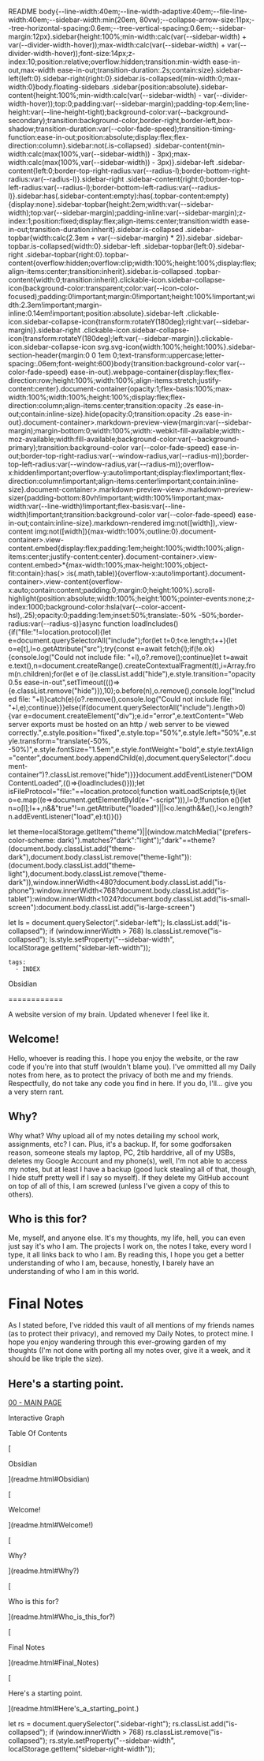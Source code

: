 README            body{--line-width:40em;--line-width-adaptive:40em;--file-line-width:40em;--sidebar-width:min(20em, 80vw);--collapse-arrow-size:11px;--tree-horizontal-spacing:0.6em;--tree-vertical-spacing:0.6em;--sidebar-margin:12px}.sidebar{height:100%;min-width:calc(var(--sidebar-width) + var(--divider-width-hover));max-width:calc(var(--sidebar-width) + var(--divider-width-hover));font-size:14px;z-index:10;position:relative;overflow:hidden;transition:min-width ease-in-out,max-width ease-in-out;transition-duration:.2s;contain:size}.sidebar-left{left:0}.sidebar-right{right:0}.sidebar.is-collapsed{min-width:0;max-width:0}body.floating-sidebars .sidebar{position:absolute}.sidebar-content{height:100%;min-width:calc(var(--sidebar-width) - var(--divider-width-hover));top:0;padding:var(--sidebar-margin);padding-top:4em;line-height:var(--line-height-tight);background-color:var(--background-secondary);transition:background-color,border-right,border-left,box-shadow;transition-duration:var(--color-fade-speed);transition-timing-function:ease-in-out;position:absolute;display:flex;flex-direction:column}.sidebar:not(.is-collapsed) .sidebar-content{min-width:calc(max(100%,var(--sidebar-width)) - 3px);max-width:calc(max(100%,var(--sidebar-width)) - 3px)}.sidebar-left .sidebar-content{left:0;border-top-right-radius:var(--radius-l);border-bottom-right-radius:var(--radius-l)}.sidebar-right .sidebar-content{right:0;border-top-left-radius:var(--radius-l);border-bottom-left-radius:var(--radius-l)}.sidebar:has(.sidebar-content:empty):has(.topbar-content:empty){display:none}.sidebar-topbar{height:2em;width:var(--sidebar-width);top:var(--sidebar-margin);padding-inline:var(--sidebar-margin);z-index:1;position:fixed;display:flex;align-items:center;transition:width ease-in-out;transition-duration:inherit}.sidebar.is-collapsed .sidebar-topbar{width:calc(2.3em + var(--sidebar-margin) \* 2)}.sidebar .sidebar-topbar.is-collapsed{width:0}.sidebar-left .sidebar-topbar{left:0}.sidebar-right .sidebar-topbar{right:0}.topbar-content{overflow:hidden;overflow:clip;width:100%;height:100%;display:flex;align-items:center;transition:inherit}.sidebar.is-collapsed .topbar-content{width:0;transition:inherit}.clickable-icon.sidebar-collapse-icon{background-color:transparent;color:var(--icon-color-focused);padding:0!important;margin:0!important;height:100%!important;width:2.3em!important;margin-inline:0.14em!important;position:absolute}.sidebar-left .clickable-icon.sidebar-collapse-icon{transform:rotateY(180deg);right:var(--sidebar-margin)}.sidebar-right .clickable-icon.sidebar-collapse-icon{transform:rotateY(180deg);left:var(--sidebar-margin)}.clickable-icon.sidebar-collapse-icon svg.svg-icon{width:100%;height:100%}.sidebar-section-header{margin:0 0 1em 0;text-transform:uppercase;letter-spacing:.06em;font-weight:600}body{transition:background-color var(--color-fade-speed) ease-in-out}.webpage-container{display:flex;flex-direction:row;height:100%;width:100%;align-items:stretch;justify-content:center}.document-container{opacity:1;flex-basis:100%;max-width:100%;width:100%;height:100%;display:flex;flex-direction:column;align-items:center;transition:opacity .2s ease-in-out;contain:inline-size}.hide{opacity:0;transition:opacity .2s ease-in-out}.document-container>.markdown-preview-view{margin:var(--sidebar-margin);margin-bottom:0;width:100%;width:-webkit-fill-available;width:-moz-available;width:fill-available;background-color:var(--background-primary);transition:background-color var(--color-fade-speed) ease-in-out;border-top-right-radius:var(--window-radius,var(--radius-m));border-top-left-radius:var(--window-radius,var(--radius-m));overflow-x:hidden!important;overflow-y:auto!important;display:flex!important;flex-direction:column!important;align-items:center!important;contain:inline-size}.document-container>.markdown-preview-view>.markdown-preview-sizer{padding-bottom:80vh!important;width:100%!important;max-width:var(--line-width)!important;flex-basis:var(--line-width)!important;transition:background-color var(--color-fade-speed) ease-in-out;contain:inline-size}.markdown-rendered img:not(\[width\]),.view-content img:not(\[width\]){max-width:100%;outline:0}.document-container>.view-content.embed{display:flex;padding:1em;height:100%;width:100%;align-items:center;justify-content:center}.document-container>.view-content.embed>\*{max-width:100%;max-height:100%;object-fit:contain}:has(> :is(.math,table)){overflow-x:auto!important}.document-container>.view-content{overflow-x:auto;contain:content;padding:0;margin:0;height:100%}.scroll-highlight{position:absolute;width:100%;height:100%;pointer-events:none;z-index:1000;background-color:hsla(var(--color-accent-hsl),.25);opacity:0;padding:1em;inset:50%;translate:-50% -50%;border-radius:var(--radius-s)}async function loadIncludes(){if("file:"!=location.protocol){let e=document.querySelectorAll("include");for(let t=0;t<e.length;t++){let o=e\[t\],l=o.getAttribute("src");try{const e=await fetch(l);if(!e.ok){console.log("Could not include file: "+l),o?.remove();continue}let t=await e.text(),n=document.createRange().createContextualFragment(t),i=Array.from(n.children);for(let e of i)e.classList.add("hide"),e.style.transition="opacity 0.5s ease-in-out",setTimeout((()=>{e.classList.remove("hide")}),10);o.before(n),o.remove(),console.log("Included file: "+l)}catch(e){o?.remove(),console.log("Could not include file: "+l,e);continue}}}else{if(document.querySelectorAll("include").length>0){var e=document.createElement("div");e.id="error",e.textContent="Web server exports must be hosted on an http / web server to be viewed correctly.",e.style.position="fixed",e.style.top="50%",e.style.left="50%",e.style.transform="translate(-50%, -50%)",e.style.fontSize="1.5em",e.style.fontWeight="bold",e.style.textAlign="center",document.body.appendChild(e),document.querySelector(".document-container")?.classList.remove("hide")}}}document.addEventListener("DOMContentLoaded",(()=>{loadIncludes()}));let isFileProtocol="file:"==location.protocol;function waitLoadScripts(e,t){let o=e.map((e=>document.getElementById(e+"-script"))),l=0;!function e(){let n=o\[l\];l++,n&&"true"!=n.getAttribute("loaded")||l<o.length&&e(),l<o.length?n.addEventListener("load",e):t()}()}

let theme=localStorage.getItem("theme")||(window.matchMedia("(prefers-color-scheme: dark)").matches?"dark":"light");"dark"==theme?(document.body.classList.add("theme-dark"),document.body.classList.remove("theme-light")):(document.body.classList.add("theme-light"),document.body.classList.remove("theme-dark")),window.innerWidth<480?document.body.classList.add("is-phone"):window.innerWidth<768?document.body.classList.add("is-tablet"):window.innerWidth<1024?document.body.classList.add("is-small-screen"):document.body.classList.add("is-large-screen")

let ls = document.querySelector(".sidebar-left"); ls.classList.add("is-collapsed"); if (window.innerWidth > 768) ls.classList.remove("is-collapsed"); ls.style.setProperty("--sidebar-width", localStorage.getItem("sidebar-left-width"));

    tags:
      - INDEX

Obsidian


============

A website version of my brain. Updated whenever I feel like it.

Welcome!
----------

Hello, whoever is reading this. I hope you enjoy the website, or the raw code if you're into that stuff (wouldn't blame you). I've ommitted all my Daily notes from here, as to protect the privacy of both me and my friends. Respectfully, do not take any code you find in here. If you do, I'll... give you a very stern rant.

Why?
------

Why what? Why upload all of my notes detailing my school work, assignments, etc? I can. Plus, it's a backup. If, for some godforsaken reason, someone steals my laptop, PC, 2tib harddrive, all of my USBs, deletes my Google Account and my phone(s), well, I'm not able to access my notes, but at least I have a backup (good luck stealing all of that, though, I hide stuff pretty well if I say so myself). If they delete my GitHub account on top of all of this, I am screwed (unless I've given a copy of this to others).

Who is this for?
------------------

Me, myself, and anyone else. It's my thoughts, my life, hell, you can even just say it's who I am. The projects I work on, the notes I take, every word I type, it all links back to who I am. By reading this, I hope you get a better understanding of who I am, because, honestly, I barely have an understanding of who I am in this world.

Final Notes
===========

As I stated before, I've ridded this vault of all mentions of my friends names (as to protect their privacy), and removed my Daily Notes, to protect mine. I hope you enjoy wandering through this ever-growing garden of my thoughts (I'm not done with porting all my notes over, give it a week, and it should be like triple the size).

Here's a starting point.
--------------------------

[00 - MAIN PAGE](00-index/00-main-page.html)

Interactive Graph

Table Of Contents

[

Obsidian

](readme.html#Obsidian)

[

Welcome!

](readme.html#Welcome!)

[

Why?

](readme.html#Why?)

[

Who is this for?

](readme.html#Who_is_this_for?)

[

Final Notes

](readme.html#Final_Notes)

[

Here's a starting point.

](readme.html#Here's_a_starting_point.)

let rs = document.querySelector(".sidebar-right"); rs.classList.add("is-collapsed"); if (window.innerWidth > 768) rs.classList.remove("is-collapsed"); rs.style.setProperty("--sidebar-width", localStorage.getItem("sidebar-right-width"));

